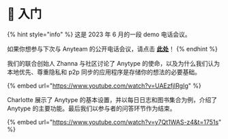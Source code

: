 # 🎇 入门

{% hint style="info" %}
这是 2023 年 6 月的一段 demo 电话会议。&#x20;

如果你想参与下次与 Anyteam 的公开电话会议，请点击 [**此处**](https://lu.ma/anytype)！
{% endhint %}

我们的联合创始人 Zhanna 与社区讨论了 Anytype 的使命，以及为什么我们认为本地优先、尊重隐私和 p2p 同步的应用程序是存储你的想法的必要基础。

{% embed url="https://www.youtube.com/watch?v=UAEzfjIRgIg" %}

Charlotte 展示了 Anytype 的基本设置，并以每日日志和图书集合为例，介绍了 Anytype 的主要功能。最后我们以参与者的问答环节作为结束。

{% embed url="https://www.youtube.com/watch?v=y7Qt1WAS-z4&t=1751s" %}
